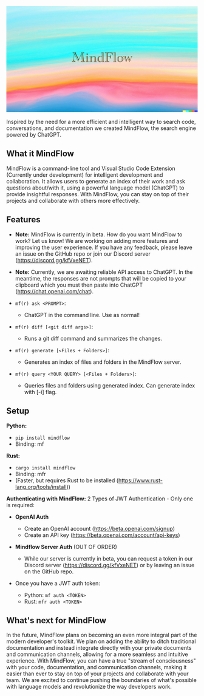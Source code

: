 ![Alt text](images/MindFlowHeader.png)

Inspired by the need for a more efficient and intelligent way to search code, conversations, and documentation we created MindFlow, the search engine powered by ChatGPT.

## What it MindFlow
MindFlow is a command-line tool and Visual Studio Code Extension (Currently under development) for intelligent development and collaboration. It allows users to generate an index of their work and ask questions about/with it, using a powerful language model (ChatGPT) to provide insightful responses. With MindFlow, you can stay on top of their projects and collaborate with others more effectively.

## Features
- **Note:** MindFlow is currently in beta. How do you want MindFlow to work? Let us know! We are working on adding more features and improving the user experience. If you have any feedback, please leave an issue on the GitHub repo or join our Discord server (https://discord.gg/kfVxeNET). 
- **Note:** Currently, we are awaiting reliable API access to ChatGPT. In the meantime, the responses are not prompts that will be copied to your clipboard which you must then paste into ChatGPT (https://chat.openai.com/chat).

- `mf(r) ask <PROMPT>`:                            
    - ChatGPT in the command line. Use as normal!
- `mf(r) diff [<git diff args>]`:                  
    - Runs a git diff command and summarizes the changes.
- `mf(r) generate [<Files + Folders>]`:            
    - Generates an index of files and folders in the MindFlow server.
- `mf(r) query <YOUR QUERY> [<Files + Folders>]`:  
    - Queries files and folders using generated index. Can generate index with [-i] flag.

## Setup
**Python:**
- `pip install mindflow`
- Binding: mf

**Rust:**
- `cargo install mindflow`
- Binding: mfr
- (Faster, but requires Rust to be installed (https://www.rust-lang.org/tools/install))  

**Authenticating with MindFlow:**
2 Types of JWT Authentication - Only one is required:
- **OpenAI Auth**
    - Create an OpenAI account (https://beta.openai.com/signup)
    - Create an API key (https://beta.openai.com/account/api-keys)

- **Mindflow Server Auth** (OUT OF ORDER) 
    - While our server is currently in beta, you can request a token in our Discord server (https://discord.gg/kfVxeNET) or by leaving an issue on the GitHub repo.

- Once you have a JWT auth token:
    - Python: `mf auth <TOKEN>`
    - Rust:   ```mfr auth <TOKEN>``` 

## What's next for MindFlow
In the future, MindFlow plans on becoming an even more integral part of the modern developer's toolkit. We plan on adding the ability to ditch traditional documentation and instead integrate directly with your private documents and communication channels, allowing for a more seamless and intuitive experience. With MindFlow, you can have a true "stream of consciousness" with your code, documentation, and communication channels, making it easier than ever to stay on top of your projects and collaborate with your team. We are excited to continue pushing the boundaries of what's possible with language models and revolutionize the way developers work.
